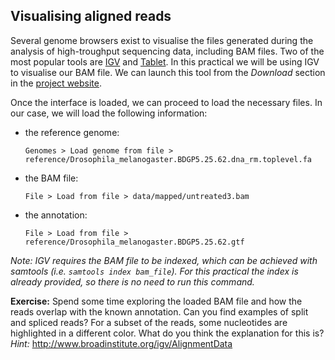 ## Visualising aligned reads
Several genome browsers exist to visualise the files generated during the analysis of high-troughput sequencing data, including BAM files. Two of the most popular tools are [IGV](http://www.broadinstitute.org/igv/) and [Tablet](http://bioinf.scri.ac.uk/tablet/). In this practical we will be using IGV to visualise our BAM file. We can launch this tool from the *Download* section in the [project website](http://www.broadinstitute.org/igv/download).

Once the interface is loaded, we can proceed to load the necessary files. In our case, we will load the following information:

* the reference genome:
    ```no-highlight
    Genomes > Load genome from file >
    reference/Drosophila_melanogaster.BDGP5.25.62.dna_rm.toplevel.fa
    ```
* the BAM file:
    ```no-highlight
    File > Load from file > data/mapped/untreated3.bam
    ```  
* the annotation:
    ```no-highlight
    File > Load from file > reference/Drosophila_melanogaster.BDGP5.25.62.gtf
    ```

*Note: IGV requires the BAM file to be indexed, which can be achieved with samtools (i.e. `samtools index bam_file`). For this practical the index is already provided, so there is no need to run this command.*

**Exercise:** Spend some time exploring the loaded BAM file and how the reads overlap with the known annotation. Can you find examples of split and spliced reads? For a subset of the reads, some nucleotides are highlighted in a different color. What do you think the explanation for this is?
*Hint:* http://www.broadinstitute.org/igv/AlignmentData